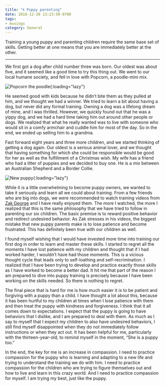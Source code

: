 ```yaml
---
title: "🌀 Puppy parenting"
date: 2018-12-30 13:23:50-0700
tags:
- musings
category: General
---
```


Training a young puppy and parenting children require the same base set of skills. Getting better at one means that you are immediately better at the other.

- - -

We first got a dog after child number three was born. Our oldest was about five, and it seemed like a good time to try this thing out. We went to our local humane society, and fell in love with Popcorn, a poodle-mini mix.

![Popcorn the poodle](https://www.bennorris.blog/uploads/2018/6b1d18cef7.jpg){:loading="lazy"}

He seemed good with kids because he didn’t bite them as they pulled at him, and we thought we had a winner. We tried to learn a bit about having a dog, but never did any formal training. Owning a dog was a lifelong dream of mine, and I was thrilled. However, we quickly found out that he was a yippy dog, and we had a hard time taking him out around other people or dogs. We realized that what he really wanted was to live with someone who would sit in a comfy armchair and cuddle him for most of the day. So in the end, we ended up selling him to a grandma.

Fast forward eight years and three more children, and we started thinking of getting a dog again. Our oldest is a serious animal lover, and we thought that having something for which she could be responsible would be good for her as well as the fulfillment of a Christmas wish. My wife has a friend who had a litter of puppies and we decided to buy one. He is a mix between an Australian Shepherd and a Border Collie.

![New puppy](https://www.bennorris.blog/uploads/2018/e06481470e.jpg){:loading="lazy"}

While it is a little overwhelming to become puppy owners, we wanted to take it seriously and learn all we could about training. From a few friends who are big into dogs, we were recommended to watch training videos from [Zak George](https://www.dogtrainingrevolution.com) and I have really enjoyed them. The more I watched, the more I realized that this is the same philosophy that we have tried to follow in parenting our six children. The basic premise is to reward positive behavior and redirect undesired behavior. As Zak stresses in his videos, the biggest mistake that new puppy parents make is to lose patience and become frustrated. This has definitely been true with our children as well.

I found myself wishing that I would have invested more time into training our first dog in order to learn and master these skills. I started to regret all the moments I have lost patience with my children and thought that if I had worked harder, I wouldn’t have had those moments. This is a vicious thought cycle that leads only to self-loathing and self-recrimination. I realized that I have been trying to develop and practice exactly those skills as I have worked to become a better dad. It hit me that part of the reason I am prepared to dive into puppy training is precisely because I have been working on the skills needed. So there is nothing to regret.

The final piece that is hard for me is how much easier it is to be patient and forgiving with a puppy than a child. I have thought a lot about this, because it has been hurtful to my children at times when I lose patience with them and then treat the puppy with kindness and forgiveness. I think that it all comes down to expectations. I expect that the puppy is going to have behaviors that I dislike, and I am prepared to deal with them. As much as I say to myself that I expect my children to also have undesired behaviors, I still find myself disappointed when they do not immediately follow instructions or when they act out. It has been helpful for me, particularly with the thirteen-year-old, to remind myself in the moment, “She is a puppy too.”

In the end, the key for me is an increase in compassion. I need to practice compassion for the puppy who is learning and adapting to a new life and trying to understand the training we do with him. I need to practice compassion for the children who are trying to figure themselves out and how to live and learn in this crazy world. And I need to practice compassion for myself. I am trying my best, just like the puppy.